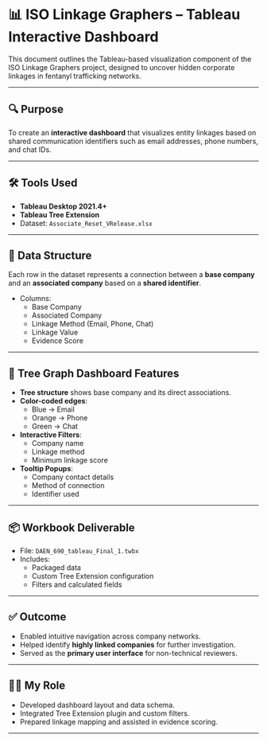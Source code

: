 # 📊 ISO Linkage Graphers – Tableau Interactive Dashboard

This document outlines the Tableau-based visualization component of the ISO Linkage Graphers project, designed to uncover hidden corporate linkages in fentanyl trafficking networks.

---

## 🔍 Purpose

To create an **interactive dashboard** that visualizes entity linkages based on shared communication identifiers such as email addresses, phone numbers, and chat IDs.

---

## 🛠️ Tools Used

- **Tableau Desktop 2021.4+**
- **Tableau Tree Extension**
- Dataset: `Associate_Reset_VRelease.xlsx`

---

## 🧱 Data Structure

Each row in the dataset represents a connection between a **base company** and an **associated company** based on a **shared identifier**.

- Columns:
  - Base Company
  - Associated Company
  - Linkage Method (Email, Phone, Chat)
  - Linkage Value
  - Evidence Score

---

## 🌳 Tree Graph Dashboard Features

- **Tree structure** shows base company and its direct associations.
- **Color-coded edges**:
  - Blue → Email
  - Orange → Phone
  - Green → Chat
- **Interactive Filters**:
  - Company name
  - Linkage method
  - Minimum linkage score
- **Tooltip Popups**:
  - Company contact details
  - Method of connection
  - Identifier used

---

## 📦 Workbook Deliverable

- File: `DAEN_690_tableau_Final_1.twbx`
- Includes:
  - Packaged data
  - Custom Tree Extension configuration
  - Filters and calculated fields

---

## ✅ Outcome

- Enabled intuitive navigation across company networks.
- Helped identify **highly linked companies** for further investigation.
- Served as the **primary user interface** for non-technical reviewers.

---

## 👩‍💻 My Role

- Developed dashboard layout and data schema.
- Integrated Tree Extension plugin and custom filters.
- Prepared linkage mapping and assisted in evidence scoring.

---

